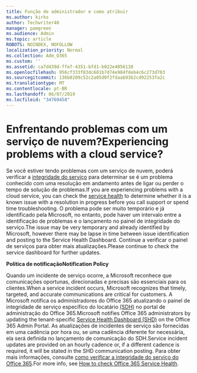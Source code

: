 ```yaml
---
title: Função de administrador e como atribuir
ms.author: kirks
author: Techwriter40
manager: pamgreen
ms.audience: Admin
ms.topic: article
ROBOTS: NOINDEX, NOFOLLOW
localization_priority: Normal
ms.collection: Adm_O365
ms.custom: ''
ms.assetid: ca7d439d-ffe7-4351-bfd1-b022e4056138
ms.openlocfilehash: 956cf333f83dc681b7d74e984fdeb4c6c273d703
ms.sourcegitcommit: 136b8209c52c2a05d0f2fdaab93b2cd92253fa2c
ms.translationtype: MT
ms.contentlocale: pt-BR
ms.lasthandoff: 06/07/2019
ms.locfileid: "34769458"
---
```

# <a name="experiencing-problems-with-a-cloud-service"></a><span data-ttu-id="b58ab-102">Enfrentando problemas com um serviço de nuvem?</span><span class="sxs-lookup"><span data-stu-id="b58ab-102">Experiencing problems with a cloud service?</span></span>

<span data-ttu-id="b58ab-103">Se você estiver tendo problemas com um serviço de nuvem, poderá verificar a [integridade do serviço](https://admin.microsoft.com/AdminPortal/Home#/servicehealth) para determinar se é um problema conhecido com uma resolução em andamento antes de ligar ou perder o tempo de solução de problemas.</span><span class="sxs-lookup"><span data-stu-id="b58ab-103">If you are experiencing problems with a cloud service, you can check the [service health](https://admin.microsoft.com/AdminPortal/Home#/servicehealth) to determine whether it is a known issue with a resolution in progress before you call support or spend time troubleshooting.</span></span> <span data-ttu-id="b58ab-104">O problema pode ser muito temporário e já identificado pela Microsoft, no entanto, pode haver um intervalo entre a identificação de problemas e o lançamento no painel de integridade do serviço.</span><span class="sxs-lookup"><span data-stu-id="b58ab-104">The issue may be very temporary and already identified by Microsoft, however there may be lapse in time between issue identification and posting to the Service Health Dashboard.</span></span> <span data-ttu-id="b58ab-105">Continue a verificar o painel de serviços para obter mais atualizações.</span><span class="sxs-lookup"><span data-stu-id="b58ab-105">Please continue to check the service dashboard for further updates.</span></span>

<span data-ttu-id="b58ab-106">**Política de notificação**</span><span class="sxs-lookup"><span data-stu-id="b58ab-106">**Notification Policy**</span></span>

<span data-ttu-id="b58ab-107">Quando um incidente de serviço ocorre, a Microsoft reconhece que comunicações oportunas, direcionadas e precisas são essenciais para os clientes.</span><span class="sxs-lookup"><span data-stu-id="b58ab-107">When a service incident occurs, Microsoft recognizes that timely, targeted, and accurate communications are critical for customers.</span></span> <span data-ttu-id="b58ab-108">A Microsoft notifica os administradores do Office 365 atualizando o painel de integridade de serviço específico do locatário [(SDH)](https://admin.microsoft.com/AdminPortal/Home#/servicehealth) no portal de administração do Office 365.</span><span class="sxs-lookup"><span data-stu-id="b58ab-108">Microsoft notifies Office 365 administrators by updating the tenant-specific [Service Health Dashboard (SHD)](https://admin.microsoft.com/AdminPortal/Home#/servicehealth) on the Office 365 Admin Portal.</span></span> <span data-ttu-id="b58ab-109">As atualizações de incidentes de serviço são fornecidas em uma cadência por hora ou, se uma cadência diferente for necessária, ela será definida no lançamento de comunicação do SDH.</span><span class="sxs-lookup"><span data-stu-id="b58ab-109">Service incident updates are provided on an hourly cadence or, if a different cadence is required, it will be stated in the SHD communication posting.</span></span> <span data-ttu-id="b58ab-110">Para obter mais informações, consulte [como verificar a integridade do serviço do Office 365](https://docs.microsoft.com/office365/enterprise/view-service-health).</span><span class="sxs-lookup"><span data-stu-id="b58ab-110">For more info, see [How to check Office 365 Service Health](https://docs.microsoft.com/office365/enterprise/view-service-health).</span></span>

